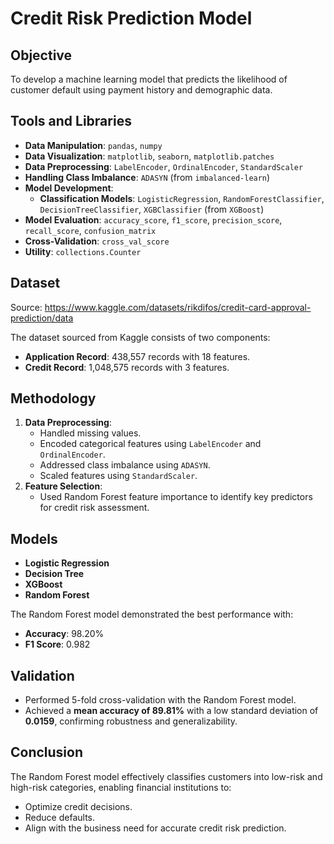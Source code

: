 # Credit Risk Prediction Model

## Objective
To develop a machine learning model that predicts the likelihood of customer default using payment history and demographic data.

## Tools and Libraries
- **Data Manipulation**: `pandas`, `numpy`
- **Data Visualization**: `matplotlib`, `seaborn`, `matplotlib.patches`
- **Data Preprocessing**: `LabelEncoder`, `OrdinalEncoder`, `StandardScaler`
- **Handling Class Imbalance**: `ADASYN` (from `imbalanced-learn`)
- **Model Development**:
  - **Classification Models**: `LogisticRegression`, `RandomForestClassifier`, `DecisionTreeClassifier`, `XGBClassifier` (from `XGBoost`)
- **Model Evaluation**: `accuracy_score`, `f1_score`, `precision_score`, `recall_score`, `confusion_matrix`
- **Cross-Validation**: `cross_val_score`
- **Utility**: `collections.Counter`

## Dataset

Source: https://www.kaggle.com/datasets/rikdifos/credit-card-approval-prediction/data

The dataset sourced from Kaggle consists of two components:
- **Application Record**: 438,557 records with 18 features.
- **Credit Record**: 1,048,575 records with 3 features.

## Methodology
1. **Data Preprocessing**:
   - Handled missing values.
   - Encoded categorical features using `LabelEncoder` and `OrdinalEncoder`.
   - Addressed class imbalance using `ADASYN`.
   - Scaled features using `StandardScaler`.
2. **Feature Selection**:
   - Used Random Forest feature importance to identify key predictors for credit risk assessment.

## Models
- **Logistic Regression**
- **Decision Tree**
- **XGBoost**
- **Random Forest**

The Random Forest model demonstrated the best performance with:
- **Accuracy**: 98.20%
- **F1 Score**: 0.982

## Validation
- Performed 5-fold cross-validation with the Random Forest model.
- Achieved a **mean accuracy of 89.81%** with a low standard deviation of **0.0159**, confirming robustness and generalizability.

## Conclusion
The Random Forest model effectively classifies customers into low-risk and high-risk categories, enabling financial institutions to:
- Optimize credit decisions.
- Reduce defaults.
- Align with the business need for accurate credit risk prediction.
